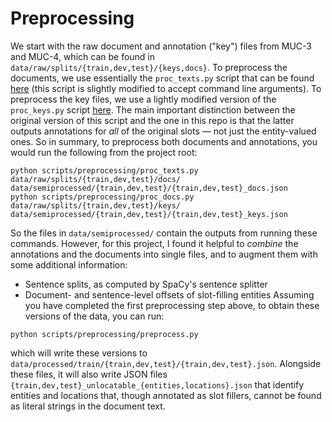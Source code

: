 # Preprocessing

We start with the raw document and annotation ("key") files from MUC-3 and MUC-4, which can be found in `data/raw/splits/{train,dev,test}/{keys,docs}`. To preprocess the documents, we use essentially the `proc_texts.py` script that can be found [here](https://github.com/brendano/muc4_proc/blob/master/scripts/proc_texts.py) (this script is slightly modified to accept command line arguments). To preprocess the key files, we use a lightly modified version of the `proc_keys.py` script [here](https://github.com/brendano/muc4_proc/blob/master/scripts/proc_keys.py). The main important distinction between the original version of this script and the one in this repo is that the latter outputs annotations for *all* of the original slots &mdash; not just the entity-valued ones. So in summary, to preprocess both documents and annotations, you would run the following from the project root:

```
python scripts/preprocessing/proc_texts.py data/raw/splits/{train,dev,test}/docs/ data/semiprocessed/{train,dev,test}/{train,dev,test}_docs.json 
python scripts/preprocessing/proc_docs.py data/raw/splits/{train,dev,test}/keys/ data/semiprocessed/{train,dev,test}/{train,dev,test}_keys.json
```

So the files in `data/semiprocessed/` contain the outputs from running these commands. However, for this project, I found it helpful to *combine* the annotations and the documents into single files, and to augment them with some additional information:
- Sentence splits, as computed by SpaCy's sentence splitter
- Document- and sentence-level offsets of slot-filling entities
Assuming you have completed the first preprocessing step above, to obtain these versions of the data, you can run:

```
python scripts/preprocessing/preprocess.py
```

which will write these versions to `data/processed/train/{train,dev,test}/{train,dev,test}.json`. Alongside these files, it will also write JSON files `{train,dev,test}_unlocatable_{entities,locations}.json` that identify entities and locations that, though annotated as slot fillers, cannot be found as literal strings in the document text.